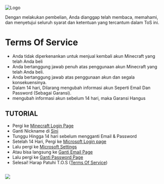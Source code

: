 
![Logo](https://i.imgur.com/fBTU14I.png)

Dengan melakukan pembelian,
Anda dianggap telah membaca, memahami,
dan menyetujui seluruh syarat dan ketentuan
yang tercantum dalam ToS ini.

# Terms Of Service



- Anda tidak diperkenankan untuk menjual kembali akun Minecraft yang telah Anda beli
- Anda bertanggung jawab penuh atas penggunaan akun Minecraft yang telah Anda beli.
- Anda bertanggung jawab atas penggunaan akun dan segala konsekuensinya.
- Dalam 14 hari, Dilarang mengubah informasi akun Seperti Email Dan Password (Sebagai Garansi).
- mengubah informasi akun sebelum 14 hari, maka Garansi Hangus
## TUTORIAL

- Pergi ke [Minecraft Login Page](https://www.minecraft.net/en-us/login)
- Ganti Nickname di [Sini](https://www.minecraft.net/en-us/msaprofile/mygames/editprofile)
- Tunggu Hingga 14 hari sebelum mengganti Email & Password
- Setelah 14 Hari, Pergi ke [Microsoft Login page](https://login.microsoftonline.com/)
- Lalu pergi ke [Microsoft Settings](https://account.live.com/names/manage?mkt=id-ID&refd=account.microsoft.com&refp=profile)
- Atau bisa langsung ke [Ganti Email Page](https://account.live.com/AddAssocId)
- Lalu pergi ke [Ganti Password Page](https://account.live.com/password/Change)
- Selesai! Harap Patuhi T.O.S ([Terms Of Service](#terms-of-service))

## 

![](https://i.imgur.com/9Hg7HkD.png)

